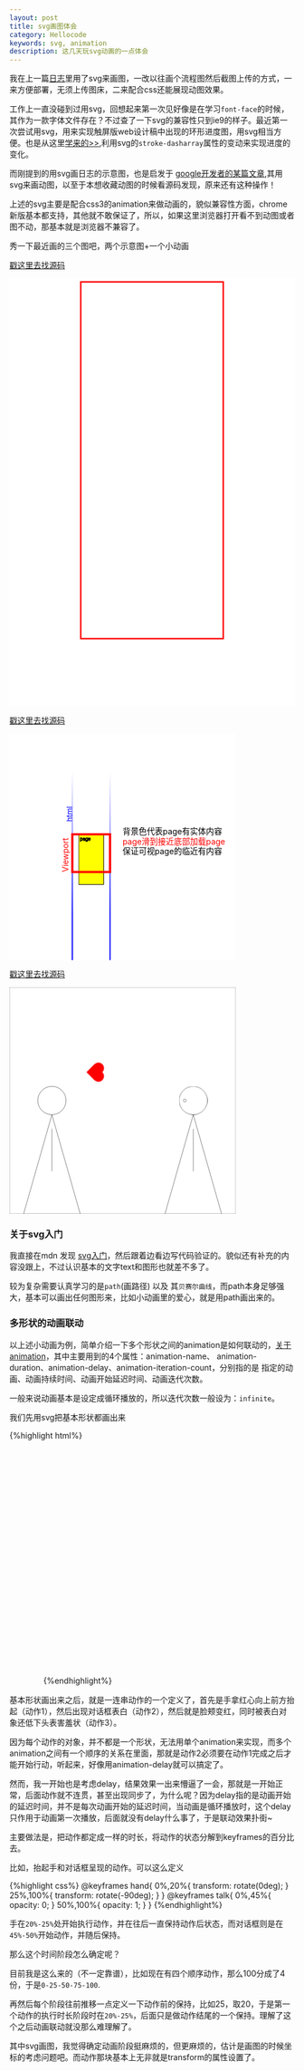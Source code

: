 ```yaml
---
layout: post
title: svg画图体会
category: Hellocode
keywords: svg, animation
description: 这几天玩svg动画的一点体会
---
```


我在上一篇[日志](http://shellphon.wang/githublog/2017/07/infinite-scroll-first.html)里用了svg来画图，一改以往画个流程图然后截图上传的方式，一来方便部署，无须上传图床，二来配合css还能展现动图效果。

工作上一直没碰到过用svg，回想起来第一次见好像是在学习`font-face`的时候，其作为一款字体文件存在？不过查了一下svg的兼容性只到ie9的样子。最近第一次尝试用svg，用来实现触屏版web设计稿中出现的环形进度图，用svg相当方便。也是从这里[学来的>>](https://github.com/chokcoco/SVG),利用svg的`stroke-dasharray`属性的变动来实现进度的变化。

而刚提到的用svg画日志的示意图，也是启发于 [google开发者的某篇文章](https://developers.google.com/web/updates/2016/07/infinite-scroller),其用svg来画动图，以至于本想收藏动图的时候看源码发现，原来还有这种操作！

上述的svg主要是配合css3的animation来做动画的，貌似兼容性方面，chrome新版基本都支持，其他就不敢保证了，所以，如果这里浏览器打开看不到动图或者图不动，那基本就是浏览器不兼容了。

<style>
  svg.process{width:400px;height:400px;margin:0 auto}svg.infscroll{vector-effect:non-scaling-stroke}svg.infscroll *{vector-effect:inherit}#browser .viewport{stroke:red;stroke-width:4;fill:none}#browser .viewport text{stroke:none;fill:red}.whitener{stroke:none;fill:rgba(255,255,255,0.54)}#runway{stroke:url(#linear);stroke-width:2;fill:none}#runway+text{fill:blue;stroke:none}.pages>use{stroke:none;fill:none}.pages>use:nth-child(1){animation:page1 10s infinite}.pages>use:nth-child(2){animation:page2 10s infinite}.pages>use:nth-child(3){animation:page3 10s infinite}.pages>use:nth-child(4){animation:page4 10s infinite}.pages>use:nth-child(5){animation:pagew1 10s infinite}.pages>use:nth-child(6){animation:pagew2 10s infinite}.pages>use:nth-child(7){animation:pagew3 10s infinite}.pages>use:nth-child(8){animation:pagew4 10s infinite}.pages{animation:items 10s infinite}@keyframes items{0%{transform:translateY(0px)}16%,20%{transform:translateY(-80px)}32%,36%{transform:translateY(-480px)}48%,52%{transform:translateY(-800px)}64%,68%{transform:translateY(-880px)}80%,84%{transform:translateY(-802px)}96%,100%{transform:translateY(-480px)}}@keyframes page1{0%{stroke:#000;fill:yellow}16%,20%{stroke:#000;fill:yellow}32%,36%{stroke:#000;fill:yellow}48%,52%{stroke:#000;fill:none}64%,68%{stroke:#000;fill:none}80%,84%{stroke:#000;fill:yellow}96%,100%{stroke:#000;fill:yellow}}@keyframes page2{0%{stroke:none;fill:none}16%,20%{stroke:#000;fill:yellow}32%,36%{stroke:#000;fill:yellow}48%,52%{stroke:#000;fill:yellow}64%,68%{stroke:#000;fill:yellow}80%,84%{stroke:#000;fill:yellow}96%,100%{stroke:#000;fill:yellow}}@keyframes page3{0%{stroke:none;fill:none}16%,20%{stroke:none;fill:none}32%,36%{stroke:#000;fill:yellow}48%,52%{stroke:#000;fill:yellow}64%,68%{stroke:#000;fill:yellow}80%,84%{stroke:#000;fill:yellow}96%,100%{stroke:#000;fill:yellow}}@keyframes page4{0%{stroke:none;fill:none}16%,20%{stroke:none;fill:none}32%,36%{stroke:none;fill:none}48%,52%{stroke:none;fill:none}64%,68%{stroke:#000;fill:yellow}80%,84%{stroke:#000;fill:yellow}96%,100%{stroke:#000;fill:none}}
  .item1{animation:move1 9s infinite}.item2{animation:move2 9s infinite}.item3{animation:move3 9s infinite}.item4{animation:move4 9s infinite}.item5{animation:move5 9s infinite}.item6{animation:move6 9s infinite}.line{animation:line 9s infinite}@keyframes move1{0%{transform:translate(0px,0px)}10%,100%{transform:translate(200px,0px)}}@keyframes move2{0%,10%{transform:translate(0px,0px)}20%,100%{transform:translate(320px,-110px)}}@keyframes move3{0%,20%{transform:translate(0px,0px)}40%,100%{transform:translate(440px,-280px)}}@keyframes move4{0%,40%{transform:translate(0px,0px)}60%,100%{transform:translate(440px,-290px)}}@keyframes move5{0%,60%{transform:translate(0px,0px)}80%,100%{transform:translate(200px,-410px)}}@keyframes move6{0%,80%{transform:translate(0px,0px)}90%,100%{transform:translate(320px,-580px)}}@keyframes line{0%,40%{transform:translateY(0px)}50%,60%{transform:translateY(50px)}65%,80%{transform:translateY(100px)}85%,90%{transform:translateY(150px)}98%,100%{transform:translateY(210px)}}
  .item{stroke:#000;fill:#fff;}.face{stroke:none;animation:pink 8s infinite;}.hand{stroke:#000;transform-origin:0 0;}#heart path{transform-origin:center center;transform:scale(0.4) rotate(90deg);fill:red;}#talk{opacity:0;animation:talk 8s infinite;}#heart{animation:hand 8s infinite;transform-origin:top center;}.head-part{animation:shy 8s infinite;transform-origin:center center;}@keyframes hand{0%,20%{transform:rotate(0deg);}25%,100%{transform:rotate(-90deg);}}@keyframes talk{0%,45%{opacity:0;}50%,100%{opacity:1;}}@keyframes pink{0%,70%{fill:none;}75%,100%{fill:pink;}}@keyframes shy{0%,65%{transform:rotate(0deg);}75%,100%{transform:rotate(-30deg);}}
</style>

秀一下最近画的三个图吧，两个示意图+一个小动画

[戳这里去找源码](http://runjs.cn/detail/urakrqoq)

<svg xmlns="http://www.w3.org/2000/svg" xmlns:xlink="http://www.w3.org/1999/xlink" viewBox="0 0 800 1200" >
  <rect x="0" y="0" width="800" height="1200" fill="#fff" ></rect>
  <rect x="200" y="10" width="400" height="1000" stroke='red' stroke-width='4' fill="#fff" ></rect>
  
  <rect class="item1" x="10" y="10" width="100" height="100" stroke='#eee' stroke-width='2' fill="#999" ></rect>
  <rect class="item2" x="10" y="120" width="100" height="150" stroke='#eee' stroke-width='2' fill="#999" ></rect>
  <rect class="item3" x="10" y="290" width="100" height="50" stroke='#eee' stroke-width='2' fill="#999" ></rect>
  
  <rect class="item4" x="10" y="360" width="100" height="150" stroke='#eee' stroke-width='2' fill="#999" ></rect>
  <rect class="item5" x="10" y="530" width="100" height="200" stroke='#eee' stroke-width='2' fill="#999" ></rect>
  <rect class="item6" x="10" y="750" width="100" height="130" stroke='#eee' stroke-width='2' fill="#999" ></rect>
  <line class="line" x1='120' y1='10' x2='680' y2='10' stroke='blue' stroke-width="4" stroke-dasharray="20 10"></line>
</svg>

[戳这里去找源码](http://runjs.cn/detail/7zgdevpk)

<svg class="process infscroll" xmlns="http://www.w3.org/2000/svg" xmlns:xlink="http://www.w3.org/1999/xlink" viewBox="0 -800 800 1800" preserveAspectRatio="xMidYMid meet" style="vector-effect: non-scaling-stroke;background-color:white;"><defs><linearGradient id="linear" x1="0%" y1="0%" x2="0%" y2="1000%"><stop offset="0%" stop-color="rgba(0, 0, 255, 0)"></stop><stop offset="5%" stop-color="rgba(0, 0, 255, 1)"></stop></linearGradient><g id="page"><rect x="50" y="0" width="200" height="400"></rect>     <text class="ptext" x="60" y="50"  font-size="36">page</text></g></defs><g id="runway"><rect x="0" y="-500" width="300" height="2280"></rect></g><text x="100" y="0" transform="rotate(-90)" font-size="60">html</text><g class="pages">    <use xlink:href="#page" x="0" y="0"></use><use xlink:href="#page" x="0" y="401"></use><use xlink:href="#page" x="0" y="802"></use>    <use xlink:href="#page" x="0" y="1203"></use></g><g id="browser"><g class="viewport"><rect x="0" y="0" width="300" height="300"></rect><text x="-300" y="-32" transform="rotate(-90)" font-size="64">Viewport</text></g></g>  <g id="claim">    <text x="400" y="0" font-size="64">背景色代表page有实体内容</text>    <text x="400" fill="red" y="80" font-size="64">page滑到接近底部加载page</text>    <text x="400" y="160" font-size="64">保证可视page的临近有内容</text>  </g></svg>

[戳这里去找源码](http://runjs.cn/detail/qf65tz8w)

<svg class="process" xmlns="http://www.w3.org/2000/svg" xmlns:xlink="http://www.w3.org/1999/xlink" viewBox="0 0 800 800">
  <rect class="bkg" x='0' y='0' width="800" height="800" stroke="#333" fill="#fff"></rect>
  <g id="boy">
    <circle class="head item" cx="150" cy="400" r="50"></circle>
    <ellipse class="item face" cx="170" cy="410" rx="20" ry="5" />
    <path class="body item" d="M150,450 l-100,350 l200,0Z"/>
    <g id="heart">
      <line class="hand" x1="150" y1="500" x2="150" y2="650"/>
      <path d="M150,720 l -70.7,-70.7 a 50 50  0 0 1  70.7 -70.74 a 50 50  0 0 1  70.7 70.74 l -70.7 70.7z "  stroke="#fff" stroke-width="1" ></path>
    </g>
    <g id="talk">
      <path class="item" d="M150,300 l-30,-30 l-100,0 l0,-220 l500,0 l0,220 l-340,0 Z"/>
      <text x="200" y="150" text-anchor="middle" font-size="40">我喜欢你</text>
    </g>
  </g>  
  <g id="girl">
    <g class="head-part">
    <circle class="head item" cx="650" cy="400" r="50"></circle>
      <circle class="eye item" cx="620" cy="400" r="5"></circle>
    <ellipse class="item face" cx="630" cy="410" rx="20" ry="5" />
    </g>
    <path class="body item" d="M650,450 l-100,350 l200,0Z"/>
    <line class="hand" x1="650" y1="500" x2="650" y2="650"/>
  </g>  
</svg>


### 关于svg入门

我直接在mdn 发现 [svg入门](https://developer.mozilla.org/zh-CN/docs/Web/SVG/Tutorial)，然后跟着边看边写代码验证的。貌似还有补充的内容没跟上，不过认识基本的文字text和图形也就差不多了。

较为复杂需要认真学习的是`path`(画路径) 以及 其`贝赛尔曲线`，而path本身足够强大，基本可以画出任何图形来，比如小动画里的爱心，就是用path画出来的。

### 多形状的动画联动

以上述小动画为例，简单介绍一下多个形状之间的animation是如何联动的，[关于animation](https://developer.mozilla.org/zh-CN/docs/Web/CSS/animation)，其中主要用到的4个属性：animation-name、
animation-duration、animation-delay、animation-iteration-count，分别指的是 指定的动画、动画持续时间、动画开始延迟时间、动画迭代次数。

一般来说动画基本是设定成循环播放的，所以迭代次数一般设为：`infinite`。

我们先用svg把基本形状都画出来

{%highlight html%}
<svg class="process" xmlns="http://www.w3.org/2000/svg" xmlns:xlink="http://www.w3.org/1999/xlink" viewBox="0 0 800 800">
<!-- 背景 -->
  <rect class="bkg" x='0' y='0' width="800" height="800" stroke="#333" fill="#fff"></rect>
<!-- 左侧男孩 -->
  <g id="boy">
    <!-- 头部 -->
    <circle class="head item" cx="150" cy="400" r="50"></circle>
    <!-- 脸颊部分，用于害羞 -->
    <ellipse class="item face" cx="170" cy="410" rx="20" ry="5" />
    <!-- 身体部分 -->
    <path class="body item" d="M150,450 l-100,350 l200,0Z"/>
    <!-- 爱心和手组合 -->
    <g id="heart">
      <line class="hand" x1="150" y1="500" x2="150" y2="650"/>
      <path d="M150,720 l -70.7,-70.7 a 50 50  0 0 1  70.7 -70.74 a 50 50  0 0 1  70.7 70.74 l -70.7 70.7z "  stroke="#fff" stroke-width="1" ></path>
    </g>
    <!-- 对话框 -->
    <g id="talk">
      <path class="item" d="M150,300 l-30,-30 l-100,0 l0,-220 l500,0 l0,220 l-340,0 Z"/>
      <text x="200" y="150" text-anchor="middle" font-size="40">我喜欢你</text>
    </g>
  </g> 
<!-- 右侧女孩 --> 
  <g id="girl">
    <g class="head-part">
    <circle class="head item" cx="650" cy="400" r="50"></circle>
    <!-- 眼睛，用于标识低头的一个视觉参照 -->
      <circle class="eye item" cx="620" cy="400" r="5"></circle>
    <ellipse class="item face" cx="630" cy="410" rx="20" ry="5" />
    </g>
    <path class="body item" d="M650,450 l-100,350 l200,0Z"/>
    <line class="hand" x1="650" y1="500" x2="650" y2="650"/>
  </g>  
</svg>
{%endhighlight%}

基本形状画出来之后，就是一连串动作的一个定义了，首先是手拿红心向上前方抬起（动作1），然后出现对话框表白（动作2），然后就是脸颊变红，同时被表白对象还低下头表害羞状（动作3）。

因为每个动作的对象，并不都是一个形状，无法用单个animation来实现，而多个animation之间有一个顺序的关系在里面，那就是动作2必须要在动作1完成之后才能开始行动，听起来，好像用animation-delay就可以搞定了。

然而，我一开始也是考虑delay，结果效果一出来懵逼了一会，那就是一开始正常，后面动作就不连贯，甚至出现同步了，为什么呢？因为delay指的是动画开始的延迟时间，并不是每次动画开始的延迟时间，当动画是循环播放时，这个delay只作用于动画第一次播放，后面就没有delay什么事了，于是联动效果扑街~

主要做法是，把动作都定成一样的时长，将动作的状态分解到keyframes的百分比去。

比如，抬起手和对话框呈现的动作。可以这么定义

{%highlight css%}
 @keyframes hand{
    0%,20%{
      transform: rotate(0deg);
    }
    25%,100%{
      transform: rotate(-90deg);
    }
  }
  @keyframes talk{
    0%,45%{
      opacity: 0;
    }
    50%,100%{
      opacity: 1;
    }
  }
{%endhighlight%}

手在`20%-25%`处开始执行动作，并在往后一直保持动作后状态，而对话框则是在`45%-50%`开始动作，并随后保持。

那么这个时间阶段怎么确定呢？

目前我是这么来的（不一定靠谱），比如现在有四个顺序动作，那么100分成了4份，于是`0-25-50-75-100`.

再然后每个阶段往前推移一点定义一下动作前的保持，比如25，取20，于是第一个动作的执行时长阶段时在`20%-25%`，后面只是做动作结尾的一个保持。理解了这个之后动画联动就没那么难理解了。

其中svg画图，我觉得确定动画阶段挺麻烦的，但更麻烦的，估计是画图的时候坐标的考虑问题吧。而动作那块基本上无非就是transform的属性设置了。

